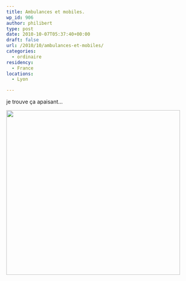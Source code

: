 ```yaml
---
title: Ambulances et mobiles.
wp_id: 906
author: philibert
type: post
date: 2010-10-07T05:37:40+00:00
draft: false
url: /2010/10/ambulances-et-mobiles/
categories:
  - ordinaire
residency:
  - France
locations:
  - Lyon

---
```

je trouve ça apaisant&#8230;

[<img class="alignnone size-full wp-image-907" title="mobilelawsuits-rvs-460" src="/uploads/2010/10/mobilelawsuits-rvs-460.png" alt="" width="460" height="436" srcset="/uploads/2010/10/mobilelawsuits-rvs-460.png 460w, /uploads/2010/10/mobilelawsuits-rvs-460-300x284.png 300w" sizes="(max-width: 460px) 100vw, 460px" />][1]

 [1]: /uploads/2010/10/mobilelawsuits-rvs-460.png